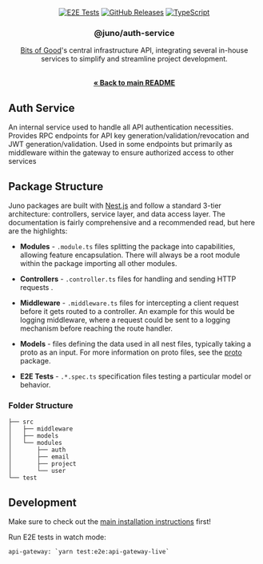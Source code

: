 <div align="center">
  
  <a href="">![E2E Tests](https://img.shields.io/github/actions/workflow/status/GTBitsOfGood/juno/e2e-tests.yml?style=for-the-badge)</a> 
  <a href="">![GitHub Releases](https://img.shields.io/github/v/release/GTBitsOfGood/juno?include_prereleases&style=for-the-badge)</a>
  <a href="">![TypeScript](https://img.shields.io/badge/typescript-%23007ACC.svg?style=for-the-badge&logo=typescript&logoColor=white)</a>
  
</div>
  
<h3 align="center">
  @juno/auth-service
</h3>

<div align="center">
  
[Bits of Good](https://bitsofgood.org/)'s central infrastructure API, integrating several in-house services to simplify and streamline project development.

<br />
<a href="https://github.com/GTBitsOfGood/juno/blob/ryder/documentation-overhaul/README.md"><strong>« Back to main README</strong></a>

</div>

## Auth Service

An internal service used to handle all API authentication necessities. Provides RPC endpoints for API key generation/validation/revocation and JWT generation/validation. Used in some endpoints but primarily as middleware within the gateway to ensure authorized access to other services

## Package Structure

Juno packages are built with [Nest.js](https://docs.nestjs.com/) and follow a standard 3-tier architecture: controllers, service layer, and data access layer. The documentation is fairly comprehensive and a recommended read, but here are the highlights:

- **Modules** - `.module.ts` files splitting the package into capabilities, allowing feature encapsulation. There will always be a root module within the package importing all other modules.

- **Controllers** - `.controller.ts` files for handling and sending HTTP requests .

- **Middleware** - `.middleware.ts` files for intercepting a client request before it gets routed to a controller. An example for this would be logging middleware, where a request could be sent to a logging mechanism before reaching the route handler.

- **Models** - files defining the data used in all nest files, typically taking a proto as an input. For more information on proto files, see the [proto](https://github.com/GTBitsOfGood/juno/tree/ryder/documentation-overhaul/packages/proto) package.

- **E2E Tests** - `.*.spec.ts` specification files testing a particular model or behavior.

### Folder Structure

```
├── src
│   ├── middleware
│   ├── models
│   └── modules
│       ├── auth
│       ├── email
│       ├── project
│       └── user
└── test
```

## Development

Make sure to check out the [main installation instructions](https://github.com/GTBitsOfGood/juno/tree/ryder/documentation-overhaul) first!

Run E2E tests in watch mode:

```
api-gateway: `yarn test:e2e:api-gateway-live`
```
